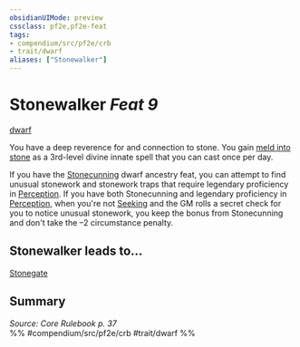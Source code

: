 ```yaml
---
obsidianUIMode: preview
cssclass: pf2e,pf2e-feat
tags:
- compendium/src/pf2e/crb
- trait/dwarf
aliases: ["Stonewalker"]
---
```

# Stonewalker  *Feat 9*  
[dwarf](../../rules/traits/dwarf.md)  


You have a deep reverence for and connection to stone. You gain [meld into stone](../spells/meld-into-stone.md) as a 3rd-level divine innate spell that you can cast once per day.

If you have the [Stonecunning](stonecunning.md) dwarf ancestry feat, you can attempt to find unusual stonework and stonework traps that require legendary proficiency in [Perception](../skills.md#Perception). If you have both Stonecunning and legendary proficiency in [Perception](../skills.md#Perception), when you're not [Seeking](../../rules/actions/seek.md) and the GM rolls a secret check for you to notice unusual stonework, you keep the bonus from Stonecunning and don't take the –2 circumstance penalty.

## Stonewalker leads to...

[Stonegate](stonegate-apg.md)

## Summary

*Source: Core Rulebook p. 37*  
%% #compendium/src/pf2e/crb #trait/dwarf %%